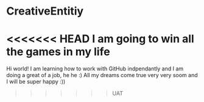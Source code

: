 # CreativeEntitiy
<<<<<<< HEAD
I am going to win all the games in my life
=======
Hi world!
I am learning how to work with GitHub indpendantly and I am doing a great of a job, he he  :)
All my dreams come true very very soom and I will be super happy :))
>>>>>>> UAT
